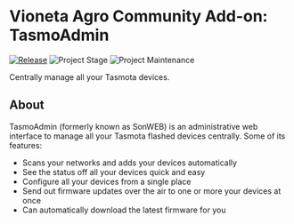# Vioneta Agro Community Add-on: TasmoAdmin

[![Release][release-shield]][release] ![Project Stage][project-stage-shield] ![Project Maintenance][maintenance-shield]

Centrally manage all your Tasmota devices.

## About

TasmoAdmin (formerly known as SonWEB) is an administrative web interface to
manage all your Tasmota flashed devices centrally.
Some of its features:

- Scans your networks and adds your devices automatically
- See the status off all your devices quick and easy
- Configure all your devices from a single place
- Send out firmware updates over the air to one or more your devices at once
- Can automatically download the latest firmware for you

[maintenance-shield]: https://img.shields.io/maintenance/yes/2024.svg
[project-stage-shield]: https://img.shields.io/badge/project%20stage-experimental-yellow.svg
[release-shield]: https://img.shields.io/badge/version-v0.30.6-blue.svg
[release]: https://github.com/Vioneta/addon-tasmoadmin/tree/v0.30.6
[screenshot]: https://github.com/Vioneta/addon-tasmoadmin/raw/main/images/screenshot.png
